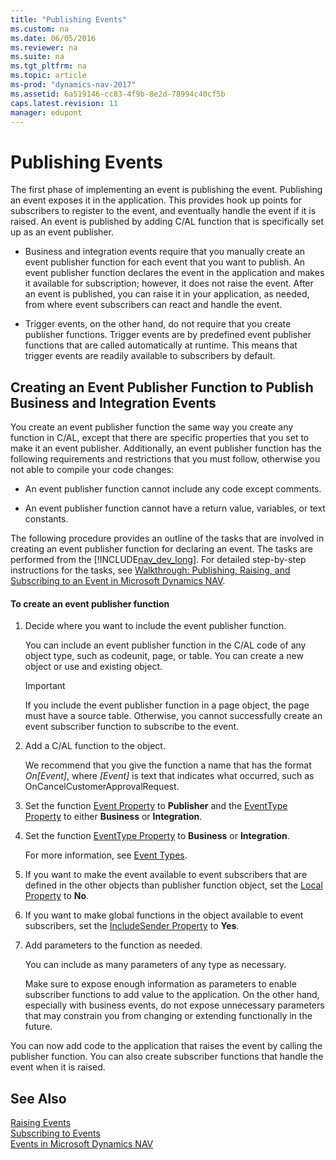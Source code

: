 ```yaml
---
title: "Publishing Events"
ms.custom: na
ms.date: 06/05/2016
ms.reviewer: na
ms.suite: na
ms.tgt_pltfrm: na
ms.topic: article
ms-prod: "dynamics-nav-2017"
ms.assetid: 6a519146-cc83-4f9b-8e2d-78994c40cf5b
caps.latest.revision: 11
manager: edupont
---
```

# Publishing Events
The first phase of implementing an event is publishing the event. Publishing an event exposes it in the application. This provides hook up points for subscribers to register to the event, and eventually handle the event if it is raised. An event is published by adding C/AL function that is specifically set up as an event publisher.  

-   Business and integration events require that you manually create an event publisher function for each event that you want to publish. An event publisher function declares the event in the application and makes it available for subscription; however, it does not raise the event. After an event is published, you can raise it in your application, as needed, from where event subscribers can react and handle the event.  

-   Trigger events, on the other hand, do not require that you create publisher functions. Trigger events are by predefined event publisher functions that are called automatically at runtime. This means that trigger events are readily available to subscribers by default.  

## Creating an Event Publisher Function to Publish Business and Integration Events  
 You create an event publisher function the same way you create any function in C/AL, except that there are specific properties that you set to make it an event publisher. Additionally, an event publisher function has the following requirements and restrictions that you must follow, otherwise you not able to compile your code changes:  

-   An event publisher function cannot include any code except comments.  

-   An event publisher function cannot have a return value, variables, or text constants.  

 The following procedure provides an outline of the tasks that are involved in creating an event publisher function for declaring an event. The tasks are performed from the [!INCLUDE[nav_dev_long](includes/nav_dev_long_md.md)]. For detailed step-by-step instructions for the tasks, see [Walkthrough: Publishing, Raising, and Subscribing to an Event in Microsoft Dynamics NAV](Walkthrough--Publishing--Raising--and-Subcribing-to-an-Event-in-Microsoft-Dynamics-NAV.md).  

#### To create an event publisher function  

1.  Decide where you want to include the event publisher function.  

    You can include an event publisher function in the C/AL code of any object type, such as codeunit, page, or table. You can create a new object or use and existing object.  

    >[!IMPORTANT]  
    >If you include the event publisher function in a page object, the page must have a source table. Otherwise, you cannot successfully create an event subscriber function to subscribe to the event.

2.  Add a C/AL function to the object.  

     We recommend that you give the function a name that has the format *On\[Event\]*, where *\[Event\]* is text that indicates what occurred, such as OnCancelCustomerApprovalRequest.  

3.  Set the function [Event Property](Event-Property.md) to **Publisher** and the [EventType Property](EventType-Property.md) to either **Business** or **Integration**.  

4.  Set the function [EventType Property](EventType-Property.md) to **Business** or **Integration**.  

     For more information, see [Event Types](Event-Types.md).  

5.  If you want to make the event available to event subscribers that are defined in the other objects than publisher function object, set the [Local Property](Local-Property.md) to **No**.  

6.  If you want to make global functions in the object available to event subscribers, set the [IncludeSender Property](IncludeSender-Property.md) to **Yes**.  

7.  Add parameters to the function as needed.  

     You can include as many parameters of any type as necessary.  

     Make sure to expose enough information as parameters to enable subscriber functions to add value to the application. On the other hand, especially with business events, do not expose unnecessary parameters that may constrain you from changing or extending functionally in the future.  

 You can now add code to the application that raises the event by calling the publisher function. You can also create subscriber functions that handle the event when it is raised.  

## See Also  
 [Raising Events](Raising-Events.md)   
 [Subscribing to Events](Subscribing-to-Events.md)   
 [Events in Microsoft Dynamics NAV](Events-in-Microsoft-Dynamics-NAV.md)
